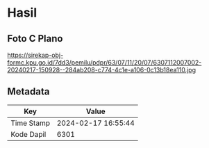 # Hasil

## Foto C Plano

https://sirekap-obj-formc.kpu.go.id/7dd3/pemilu/pdpr/63/07/11/20/07/6307112007002-20240217-150928--284ab208-c774-4c1e-a106-0c13b18ea110.jpg


## Metadata

| Key        | Value               |
| ---------- | ------------------- |
| Time Stamp | 2024-02-17 16:55:44 |
| Kode Dapil | 6301                |



